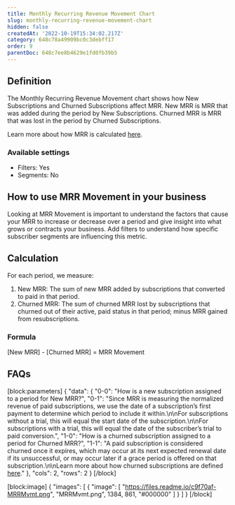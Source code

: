 ```yaml
---
title: Monthly Recurring Revenue Movement Chart
slug: monthly-recurring-revenue-movement-chart
hidden: false
createdAt: '2022-10-19T15:34:02.217Z'
category: 648c78a49909bc0c3debff17
order: 9
parentDoc: 648c7ee8b4629e1fd0fb39b5
---
```

## Definition
The Monthly Recurring Revenue Movement chart shows how New Subscriptions and Churned Subscriptions affect MRR. New MRR is MRR that was added during the period by New Subscriptions. Churned MRR is MRR that was lost in the period by Churned Subscriptions.

Learn more about how MRR is calculated [here](doc:monthly-recurring-revenue-mrr-chart).

### Available settings

* Filters: Yes
* Segments: No

## How to use MRR Movement in your business
Looking at MRR Movement is important to understand the factors that cause your MRR to increase or decrease over a period and give insight into what grows or contracts your business. Add filters to understand how specific subscriber segments are influencing this metric.

## Calculation
For each period, we measure:

1. New MRR: The sum of new MRR added by subscriptions that converted to paid in that period.
2. Churned MRR: The sum of churned MRR lost by subscriptions that churned out of their active, paid status in that period; minus MRR gained from resubscriptions.

### Formula
[New MRR] - [Churned MRR] = MRR Movement

## FAQs
[block:parameters]
{
  "data": {
    "0-0": "How is a new subscription assigned to a period for New MRR?",
    "0-1": "Since MRR is measuring the normalized revenue of paid subscriptions, we use the date of a subscription’s first payment to determine which period to include it within.\n\nFor subscriptions without a trial, this will equal the start date of the subscription.\n\nFor subscriptions with a trial, this will equal the date of the subscriber’s trial to paid conversion.",
    "1-0": "How is a churned subscription assigned to a period for Churned MRR?",
    "1-1": "A paid subscription is considered churned once it expires, which may occur at its next expected renewal date if its unsuccessful, or may occur later if a grace period is offered on that subscription.\n\nLearn more about how churned subscriptions are defined [here](doc:churn-chart)."
  },
  "cols": 2,
  "rows": 2
}
[/block]

[block:image]
{
  "images": [
    {
      "image": [
        "https://files.readme.io/c9f70af-MRRMvmt.png",
        "MRRMvmt.png",
        1384,
        861,
        "#000000"
      ]
    }
  ]
}
[/block]